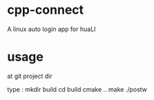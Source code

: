 # cpp-connect
A linux auto login app for huaLI

# usage
at git project dir 

type : mkdir build
       cd build
       cmake ..
       make
       ./postw <phone number> <password>
